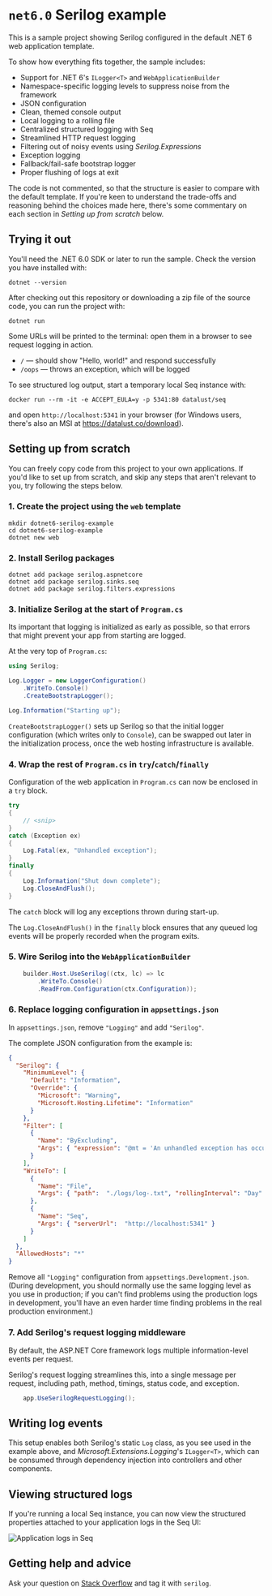 # `net6.0` Serilog example

This is a sample project showing Serilog configured in the default .NET 6 web application template.

To show how everything fits together, the sample includes:

 * Support for .NET 6's `ILogger<T>` and `WebApplicationBuilder`
 * Namespace-specific logging levels to suppress noise from the framework
 * JSON configuration
 * Clean, themed console output
 * Local logging to a rolling file
 * Centralized structured logging with Seq
 * Streamlined HTTP request logging
 * Filtering out of noisy events using _Serilog.Expressions_
 * Exception logging
 * Fallback/fail-safe bootstrap logger
 * Proper flushing of logs at exit

The code is not commented, so that the structure is easier to compare with the default template. If you're keen 
to understand the trade-offs and reasoning behind the choices made here, there's some commentary on each section
in _Setting up from scratch_ below.

## Trying it out

You'll need the .NET 6.0 SDK or later to run the sample. Check the version you have installed with:

```shell
dotnet --version
```

After checking out this repository or downloading a zip file of the source code, you can run the project with:

```shell
dotnet run
```

Some URLs will be printed to the terminal: open them in a browser to see request logging in action.

 * `/` &mdash; should show "Hello, world!" and respond successfully
 * `/oops` &mdash; throws an exception, which will be logged

To see structured log output, start a temporary local Seq instance with:

```shell
docker run --rm -it -e ACCEPT_EULA=y -p 5341:80 datalust/seq
```

and open `http://localhost:5341` in your browser (for Windows users, there's also an MSI at https://datalust.co/download).

## Setting up from scratch

You can freely copy code from this project to your own applications. If you'd like to set up from scratch, and skip any steps that aren't relevant to you,
try following the steps below.

### 1. Create the project using the `web` template

```shell
mkdir dotnet6-serilog-example
cd dotnet6-serilog-example
dotnet new web
```

### 2. Install Serilog packages

```shell
dotnet add package serilog.aspnetcore
dotnet add package serilog.sinks.seq
dotnet add package serilog.filters.expressions
```

### 3. Initialize Serilog at the start of `Program.cs`

Its important that logging is initialized as early as possible, so that errors that might prevent your app from starting are logged.

At the very top of `Program.cs`:

```csharp
using Serilog;

Log.Logger = new LoggerConfiguration()
    .WriteTo.Console()
    .CreateBootstrapLogger();

Log.Information("Starting up");
```

`CreateBootstrapLogger()` sets up Serilog so that the initial logger configuration (which writes only to `Console`), can be swapped 
out later in the initialization process, once the web hosting infrastructure is available.

### 4. Wrap the rest of `Program.cs` in `try`/`catch`/`finally`

Configuration of the web application in `Program.cs` can now be enclosed in a `try` block.

```csharp
try
{
    // <snip>
}
catch (Exception ex)
{
    Log.Fatal(ex, "Unhandled exception");
}
finally
{
    Log.Information("Shut down complete");
    Log.CloseAndFlush();
}
```

The `catch` block will log any exceptions thrown during start-up.

The `Log.CloseAndFlush()` in the `finally` block ensures that any queued log events will be properly recorded when the program exits.

### 5. Wire Serilog into the `WebApplicationBuilder`

```csharp
    builder.Host.UseSerilog((ctx, lc) => lc
        .WriteTo.Console()
        .ReadFrom.Configuration(ctx.Configuration));
```

### 6. Replace logging configuration in `appsettings.json`

In `appsettings.json`, remove `"Logging"` and add `"Serilog"`.

The complete JSON configuration from the example is:

```json
{
  "Serilog": {
    "MinimumLevel": {
      "Default": "Information",
      "Override": {
        "Microsoft": "Warning",
        "Microsoft.Hosting.Lifetime": "Information"
      }
    },
    "Filter": [
      {
        "Name": "ByExcluding",
        "Args": { "expression": "@mt = 'An unhandled exception has occurred while executing the request.'" }
      }
    ],
    "WriteTo": [
      {
        "Name": "File",
        "Args": { "path":  "./logs/log-.txt", "rollingInterval": "Day" }
      },
      {
        "Name": "Seq",
        "Args": { "serverUrl":  "http://localhost:5341" }
      }
    ]
  },
  "AllowedHosts": "*"
}
```

Remove all `"Logging"` configuration from `appsettings.Development.json`. (During development, you should normally use the same logging
level as you use in production; if you can't find problems using the production logs in development, you'll have an even harder time
finding problems in the real production environment.)

### 7. Add Serilog's request logging middleware

By default, the ASP.NET Core framework logs multiple information-level events per request.

Serilog's request logging streamlines this, into a single message per request, including path, method, timings, status code, and exception.

```csharp
    app.UseSerilogRequestLogging();
```

## Writing log events

This setup enables both Serilog's static `Log` class, as you see used in the example above, and _Microsoft.Extensions.Logging_'s
`ILogger<T>`, which can be consumed through dependency injection into controllers and other components.

## Viewing structured logs

If you're running a local Seq instance, you can now view the structured properties attached to your application logs in the Seq UI:

![Application logs in Seq](https://github.com/datalust/dotnet6-serilog-example/blob/dev/asset/structured-data-in-seq.png)

## Getting help and advice

Ask your question on [Stack Overflow](https://stackoverflow.com) and tag it with `serilog`.
